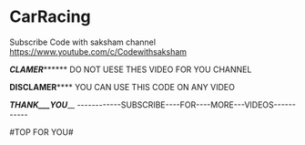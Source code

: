 # CarRacing
Subscribe Code with saksham channel
https://www.youtube.com/c/Codewithsaksham

*******CLAMER*************
DO NOT UESE THES VIDEO FOR YOU CHANNEL 

**********DISCLAMER**************
YOU CAN USE THIS CODE ON ANY VIDEO

___________THANK___YOU_____________
------------SUBSCRIBE----FOR----MORE---VIDEOS-----------

#TOP FOR YOU#
